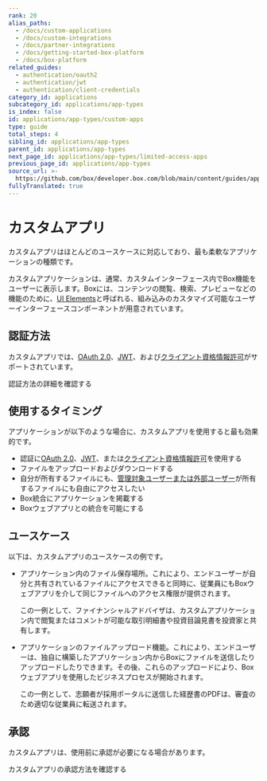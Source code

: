 ```yaml
---
rank: 20
alias_paths:
  - /docs/custom-applications
  - /docs/custom-integrations
  - /docs/partner-integrations
  - /docs/getting-started-box-platform
  - /docs/box-platform
related_guides:
  - authentication/oauth2
  - authentication/jwt
  - authentication/client-credentials
category_id: applications
subcategory_id: applications/app-types
is_index: false
id: applications/app-types/custom-apps
type: guide
total_steps: 4
sibling_id: applications/app-types
parent_id: applications/app-types
next_page_id: applications/app-types/limited-access-apps
previous_page_id: applications/app-types
source_url: >-
  https://github.com/box/developer.box.com/blob/main/content/guides/applications/app-types/custom-apps.md
fullyTranslated: true
---
```

# カスタムアプリ

カスタムアプリはほとんどのユースケースに対応しており、最も柔軟なアプリケーションの種類です。

カスタムアプリケーションは、通常、カスタムインターフェース内でBox機能をユーザーに表示します。Boxには、コンテンツの閲覧、検索、プレビューなどの機能のために、[UI Elements][uie]と呼ばれる、組み込みのカスタマイズ可能なユーザーインターフェースコンポーネントが用意されています。

## 認証方法

カスタムアプリでは、[OAuth 2.0][oauth2]、[JWT][jwt]、および[クライアント資格情報許可][cc]がサポートされています。

<CTA to="g://authentication/select">

認証方法の詳細を確認する

</CTA>

## 使用するタイミング

アプリケーションが以下のような場合に、カスタムアプリを使用すると最も効果的です。

* 認証に[OAuth 2.0][oauth2]、[JWT][jwt]、または[クライアント資格情報許可][cc]を使用する
* ファイルをアップロードおよびダウンロードする
* 自分が所有するファイルにも、[管理対象ユーザーまたは外部ユーザー][users]が所有するファイルにも自由にアクセスしたい
* Box統合にアプリケーションを掲載する
* Boxウェブアプリとの統合を可能にする

## ユースケース

以下は、カスタムアプリのユースケースの例です。

* アプリケーション内のファイル保存場所。これにより、エンドユーザーが自分と共有されているファイルにアクセスできると同時に、従業員にもBoxウェブアプリを介して同じファイルへのアクセス権限が提供されます。

  この一例として、ファイナンシャルアドバイザは、カスタムアプリケーション内で閲覧またはコメントが可能な取引明細書や投資目論見書を投資家と共有します。

* アプリケーションのファイルアップロード機能。これにより、エンドユーザーは、独自に構築したアプリケーション内からBoxにファイルを送信したりアップロードしたりできます。その後、これらのアップロードにより、Boxウェブアプリを使用したビジネスプロセスが開始されます。

  この一例として、志願者が採用ポータルに送信した経歴書のPDFは、審査のため適切な従業員に転送されます。

## 承認

カスタムアプリは、使用前に承認が必要になる場合があります。

<CTA to="g://authorization/custom-app-approval">

カスタムアプリの承認方法を確認する

</CTA>

[oauth2]: g://authentication/oauth2

[jwt]: g://authentication/jwt

[cc]: g://authentication/client-credentials

[uie]: g://embed/ui-elements

[users]: g;//getting-started/user-types/#managed-users/
